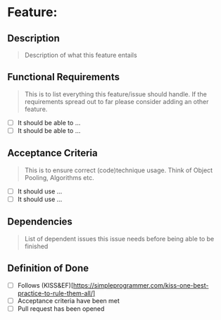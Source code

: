 # Feature: 

## Description
> Description of what this feature entails

## Functional Requirements
> This is to list everything this feature/issue should handle. If the requirements spread out to far please consider adding an other feature.

- [ ] It should be able to ...
- [ ] It should be able to ...

## Acceptance Criteria 
> This is to ensure correct (code)technique usage. Think of Object Pooling, Algorithms etc. 

- [ ] It should use ...
- [ ] It should use ...

## Dependencies
> List of dependent issues this issue needs before being able to be finished

## Definition of Done

- [ ] Follows (KISS&EF)[https://simpleprogrammer.com/kiss-one-best-practice-to-rule-them-all/] 
- [ ] Acceptance criteria have been met
- [ ] Pull request has been opened